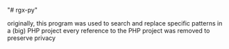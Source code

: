 "# rgx-py" 

originally, this program was used to search and replace specific patterns in a (big) PHP project
every reference to the PHP project was removed to preserve privacy
